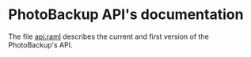 # PhotoBackup API's documentation
The file [api.raml](api.raml) describes the current and first version of the
PhotoBackup's API.


